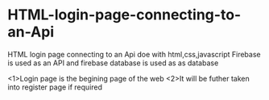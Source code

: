 # HTML-login-page-connecting-to-an-Api
HTML login page connecting to an Api doe with html,css,javascript
Firebase is used as an API and firebase database is used as as database

<1>Login page is the begining page of the web
<2>It will be futher taken into register page if required
